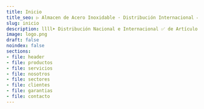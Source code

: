 ```yaml
---
title: Inicio
title_seo: ▷ Almacen de Acero Inoxidable · Distribución Internacional ◁
slug: inicio
description: llll➤ Distribución Nacional e Internacional ✅ de Artículos de Acero Inoxidable.
image: logo.png
draft: false
noindex: false
sections:
- file: header
- file: productos
- file: servicios
- file: nosotros
- file: sectores
- file: clientes
- file: garantias
- file: contacto
---
```

